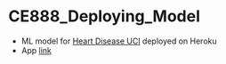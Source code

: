 # CE888_Deploying_Model

* ML model for [Heart Disease UCI](https://www.kaggle.com/ronitf/heart-disease-uci) deployed on Heroku
* App [link](https://ce-888-ml-deploy-app.herokuapp.com/) 
